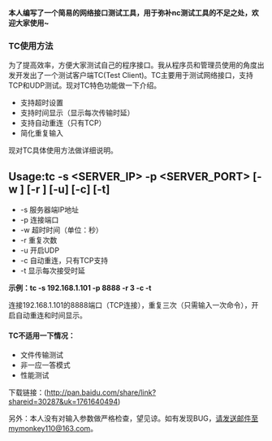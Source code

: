 **本人编写了一个简易的网络接口测试工具，用于弥补nc测试工具的不足之处，欢迎大家使用~**

### TC使用方法

为了提高效率，方便大家测试自己的程序接口。我从程序员和管理员使用的角度出发开发出了一个测试客户端TC(Test Client)。TC主要用于测试网络接口，支持TCP和UDP测试。现对TC特色功能做一下介绍。

* 支持超时设置
* 支持时间显示（显示每次传输时延）
* 支持自动重连（只有TCP）
* 简化重复输入

现对TC具体使用方法做详细说明。

  Usage:tc -s <SERVER_IP> -p <SERVER_PORT> [-w <wait time>] [-r <repeat times>] [-u] [-c] [-t]
-
* -s 服务器端IP地址
* -p 连接端口
* -w 超时时间（单位：秒）
* -r 重复次数
* -u 开启UDP
* -c 自动重连，只有TCP支持
* -t 显示每次接受时延

**示例：tc -s 192.168.1.101 -p 8888 -r 3 -c -t**

连接192.168.1.101的8888端口（TCP连接），重复三次（只需输入一次命令），开启自动重连和时间显示。

#### TC不适用一下情况：
* 文件传输测试
* 非一应一答模式
* 性能测试
 
下载链接：(http://pan.baidu.com/share/link?shareid=30287&uk=1761640494)

另外：本人没有对输入参数做严格检查，望见谅。如有发现BUG，请发送邮件至mymonkey110@163.com。
